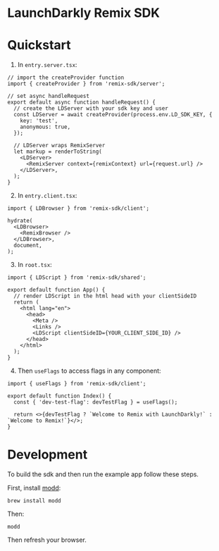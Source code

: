 # LaunchDarkly Remix SDK

# Quickstart

1. In `entry.server.tsx`:

```tsx
// import the createProvider function
import { createProvider } from 'remix-sdk/server';

// set async handleRequest
export default async function handleRequest() {
  // create the LDServer with your sdk key and user
  const LDServer = await createProvider(process.env.LD_SDK_KEY, {
    key: 'test',
    anonymous: true,
  });

  // LDServer wraps RemixServer
  let markup = renderToString(
    <LDServer>
      <RemixServer context={remixContext} url={request.url} />
    </LDServer>,
  );
}
```

2. In `entry.client.tsx`:

```tsx
import { LDBrowser } from 'remix-sdk/client';

hydrate(
  <LDBrowser>
    <RemixBrowser />
  </LDBrowser>,
  document,
);
```

3. In `root.tsx`:

```tsx
import { LDScript } from 'remix-sdk/shared';

export default function App() {
  // render LDScript in the html head with your clientSideID
  return (
    <html lang="en">
      <head>
        <Meta />
        <Links />
        <LDScript clientSideID={YOUR_CLIENT_SIDE_ID} />
      </head>
    </html>
  );
}
```

4. Then `useFlags` to access flags in any component:

```tsx
import { useFlags } from 'remix-sdk/client';

export default function Index() {
  const { 'dev-test-flag': devTestFlag } = useFlags();

  return <>{devTestFlag ? `Welcome to Remix with LaunchDarkly!` : `Welcome to Remix!`}</>;
}
```

# Development

To build the sdk and then run the example app follow these steps.

First, install [modd](https://github.com/cortesi/modd):

```shell
brew install modd
```

Then:

```shell
modd
```

Then refresh your browser.
